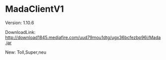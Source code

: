 # MadaClientV1

Version: 1.10.6

DownloadLink: http://download1845.mediafire.com/uud79mou1dtg/ugx36bcfezbp96i/Mada.jar

New: Toll,Super,neu
